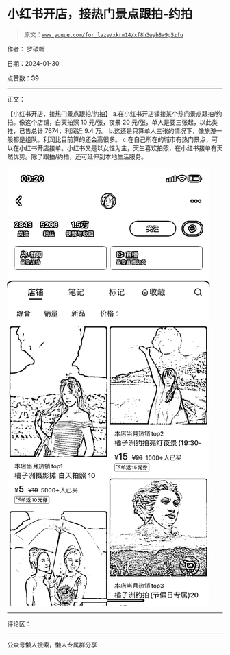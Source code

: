 # 小红书开店，接热门景点跟拍-约拍

> 原文：[`www.yuque.com/for_lazy/xkrm14/xf8h3wyb8w9g5zfu`](https://www.yuque.com/for_lazy/xkrm14/xf8h3wyb8w9g5zfu)

作者： 罗破帽

日期：2024-01-30

点赞数：**39**

* * *

正文：

【小红书开店，接热门景点跟拍/约拍】
a.在小红书开店铺接某个热门景点跟拍/约拍。像这个店铺，白天拍照 10 元/张，夜景 20 元/张，单人是要三张起，以此类推，已售总计 7674，利润近 9.4 万。
b.这还是只算单人三张的情况下，像旅游一般都是组队。利润比目前算的还会高很多。
c.在自己所在的城市有热门景点，可以在小红书开店接单。小红书又是以女性为主，天生喜欢拍照，在小红书接单有天然优势。除了跟拍/约拍，还可延伸到本地生活服务。

![](img/55368621d05d2f3b9af1e3ebf422a273.png)

* * *

评论区：

* * *

公众号懒人搜索，懒人专属群分享